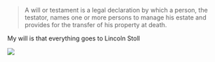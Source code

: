 > A will or testament is a legal declaration by which a person, the testator, names one or more persons to manage his estate and provides for the transfer of his property at death.

My will is that everything goes to Lincoln Stoll

![](http://static.tumblr.com/iil6ytt/qUVm0ti82/buttehad.gif)
